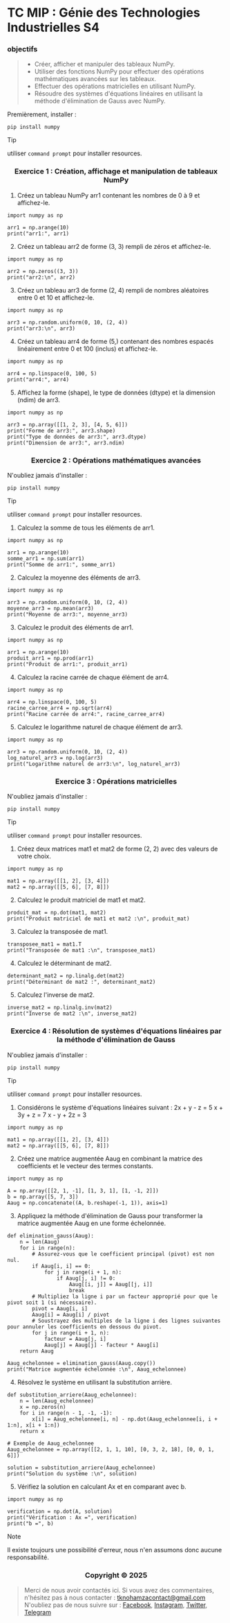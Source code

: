 # TC MIP : Génie des Technologies Industrielles S4


### <a name="objectifs"></a> objectifs


> * Créer, afficher et manipuler des tableaux NumPy.
> * Utiliser des fonctions NumPy pour effectuer des opérations mathématiques avancées sur les tableaux.
> * Effectuer des opérations matricielles en utilisant NumPy.
> * Résoudre des systèmes d'équations linéaires en utilisant la méthode d'élimination de Gauss avec NumPy.


Premièrement, installer :


```shell
pip install numpy
```


> [!TIP]
> utiliser `command prompt` pour installer resources.


</p>
<h3 align="center">Exercice 1 : Création, affichage et manipulation de tableaux NumPy</h3>
<p align="center">
</p>


1. Créez un tableau NumPy arr1 contenant les nombres de 0 à 9 et affichez-le.


```shell
import numpy as np

arr1 = np.arange(10)
print("arr1:", arr1)
```

2. Créez un tableau arr2 de forme (3, 3) rempli de zéros et affichez-le.


```shell
import numpy as np

arr2 = np.zeros((3, 3))
print("arr2:\n", arr2)
```


3. Créez un tableau arr3 de forme (2, 4) rempli de nombres aléatoires entre 0 et 10 et affichez-le.


```shell
import numpy as np

arr3 = np.random.uniform(0, 10, (2, 4))
print("arr3:\n", arr3)
```

4. Créez un tableau arr4 de forme (5,) contenant des nombres espacés linéairement entre 0 et 100 (inclus) et affichez-le.


```shell
import numpy as np

arr4 = np.linspace(0, 100, 5)
print("arr4:", arr4)
```

5. Affichez la forme (shape), le type de données (dtype) et la dimension (ndim) de arr3.


```shell
import numpy as np

arr3 = np.array([[1, 2, 3], [4, 5, 6]])
print("Forme de arr3:", arr3.shape)
print("Type de données de arr3:", arr3.dtype)
print("Dimension de arr3:", arr3.ndim)
```


</p>
<h3 align="center">Exercice 2 : Opérations mathématiques avancées</h3>
<p align="center">
</p>

N'oubliez jamais d'installer :

```shell
pip install numpy
```

> [!TIP]
> utiliser `command prompt` pour installer resources.


1. Calculez la somme de tous les éléments de arr1.


```shell
import numpy as np

arr1 = np.arange(10)
somme_arr1 = np.sum(arr1)
print("Somme de arr1:", somme_arr1)
```

2. Calculez la moyenne des éléments de arr3.


```shell
import numpy as np

arr3 = np.random.uniform(0, 10, (2, 4))
moyenne_arr3 = np.mean(arr3)
print("Moyenne de arr3:", moyenne_arr3)
```

3. Calculez le produit des éléments de arr1.


```shell
import numpy as np

arr1 = np.arange(10)
produit_arr1 = np.prod(arr1)
print("Produit de arr1:", produit_arr1)
```

4. Calculez la racine carrée de chaque élément de arr4.


```shell
import numpy as np

arr4 = np.linspace(0, 100, 5)
racine_carree_arr4 = np.sqrt(arr4)
print("Racine carrée de arr4:", racine_carree_arr4)
```

5. Calculez le logarithme naturel de chaque élément de arr3.


```shell
import numpy as np

arr3 = np.random.uniform(0, 10, (2, 4))
log_naturel_arr3 = np.log(arr3)
print("Logarithme naturel de arr3:\n", log_naturel_arr3)
```

</p>
<h3 align="center">Exercice 3 : Opérations matricielles</h3>
<p align="center">
</p>

N'oubliez jamais d'installer :

```shell
pip install numpy
```

> [!TIP]
> utiliser `command prompt` pour installer resources.


1. Créez deux matrices mat1 et mat2 de forme (2, 2) avec des valeurs de votre choix.


```shell
import numpy as np

mat1 = np.array([[1, 2], [3, 4]])
mat2 = np.array([[5, 6], [7, 8]])
```

2. Calculez le produit matriciel de mat1 et mat2.


```shell
produit_mat = np.dot(mat1, mat2)
print("Produit matriciel de mat1 et mat2 :\n", produit_mat)
```

3. Calculez la transposée de mat1.


```shell
transposee_mat1 = mat1.T
print("Transposée de mat1 :\n", transposee_mat1)
```

4. Calculez le déterminant de mat2.


```shell
determinant_mat2 = np.linalg.det(mat2)
print("Déterminant de mat2 :", determinant_mat2)
```

5. Calculez l'inverse de mat2.


```shell
inverse_mat2 = np.linalg.inv(mat2)
print("Inverse de mat2 :\n", inverse_mat2)
```

</p>
<h3 align="center">Exercice 4 : Résolution de systèmes d'équations linéaires par la méthode d'élimination de Gauss</h3>
<p align="center">
</p>

N'oubliez jamais d'installer :

```shell
pip install numpy
```

> [!TIP]
> utiliser `command prompt` pour installer resources.


1. Considérons le système d'équations linéaires suivant :
    2x + y - z = 5
    x + 3y + z = 7
    x - y + 2z = 3


```shell
import numpy as np

mat1 = np.array([[1, 2], [3, 4]])
mat2 = np.array([[5, 6], [7, 8]])
```

2. Créez une matrice augmentée Aaug en combinant la matrice des coefficients et le vecteur des termes constants.


```shell
import numpy as np

A = np.array([[2, 1, -1], [1, 3, 1], [1, -1, 2]])
b = np.array([5, 7, 3])
Aaug = np.concatenate((A, b.reshape(-1, 1)), axis=1)
```

3. Appliquez la méthode d'élimination de Gauss pour transformer la matrice augmentée Aaug en une forme échelonnée.


```shell
def elimination_gauss(Aaug):
    n = len(Aaug)
    for i in range(n):
        # Assurez-vous que le coefficient principal (pivot) est non nul.
        if Aaug[i, i] == 0:
            for j in range(i + 1, n):
                if Aaug[j, i] != 0:
                    Aaug[[i, j]] = Aaug[[j, i]]
                    break
        # Multipliez la ligne i par un facteur approprié pour que le pivot soit 1 (si nécessaire).
        pivot = Aaug[i, i]
        Aaug[i] = Aaug[i] / pivot
        # Soustrayez des multiples de la ligne i des lignes suivantes pour annuler les coefficients en dessous du pivot.
        for j in range(i + 1, n):
            facteur = Aaug[j, i]
            Aaug[j] = Aaug[j] - facteur * Aaug[i]
    return Aaug

Aaug_echelonnee = elimination_gauss(Aaug.copy())
print("Matrice augmentée échelonnée :\n", Aaug_echelonnee)
```

4. Résolvez le système en utilisant la substitution arrière.


```shell
def substitution_arriere(Aaug_echelonnee):
    n = len(Aaug_echelonnee)
    x = np.zeros(n)
    for i in range(n - 1, -1, -1):
        x[i] = Aaug_echelonnee[i, n] - np.dot(Aaug_echelonnee[i, i + 1:n], x[i + 1:n])
    return x

# Exemple de Aaug_echelonnee
Aaug_echelonnee = np.array([[2, 1, 1, 10], [0, 3, 2, 18], [0, 0, 1, 6]])

solution = substitution_arriere(Aaug_echelonnee)
print("Solution du système :\n", solution)
```

5. Vérifiez la solution en calculant Ax et en comparant avec b.


```shell
import numpy as np

verification = np.dot(A, solution)
print("Vérification : Ax =", verification)
print("b =", b)
```


> [!NOTE]
> Il existe toujours une possibilité d'erreur, nous n'en assumons donc aucune responsabilité.

</p>
<h3 align="center">Copyright © 2025</h3>
<p align="center">
</p>

> Merci de nous avoir contactés ici. Si vous avez des commentaires, n'hésitez pas à nous contacter :
tknohamzacontact@gmail.com
N'oubliez pas de nous suivre sur :
<a href="https://facebook.com/tknohamza">Facebook</a>, <a href="https://instagram.com/r/tknohamza">Instagram</a>, <a href="https://twitter.com/tknohamza">Twitter</a>, <a href="https://t.me/tknohamzachannel">Telegram</a>
